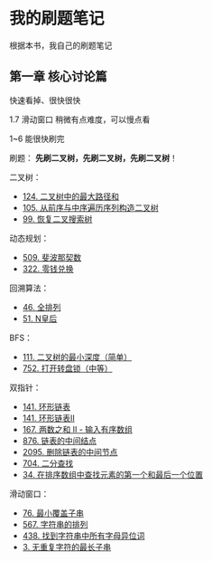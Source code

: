 # 我的刷题笔记 
根据本书，我自己的刷题笔记

## 第一章 核心讨论篇
快速看掉、很快很快

1.7 滑动窗口 稍微有点难度，可以慢点看

1~6 能很快刷完


刷题：
**先刷二叉树，先刷二叉树，先刷二叉树**！

二叉树：  
- [124. 二叉树中的最大路径和](https://leetcode-cn.com/problems/binary-tree-maximum-path-sum/)
- [105. 从前序与中序遍历序列构造二叉树](https://leetcode-cn.com/problems/construct-binary-tree-from-preorder-and-inorder-traversal/)
- [99. 恢复二叉搜索树](https://leetcode-cn.com/problems/recover-binary-search-tree/)

动态规划：  
- [509. 斐波那契数](https://leetcode-cn.com/problems/fibonacci-number)
- [322. 零钱兑换](https://leetcode-cn.com/problems/coin-change)

回溯算法：  
- [46. 全排列](https://leetcode-cn.com/problems/permutations)
- [51. N皇后](https://leetcode-cn.com/problems/n-queens)

BFS：  
- [111. 二叉树的最小深度（简单）](https://leetcode-cn.com/problems/minimum-depth-of-binary-tree)
- [752. 打开转盘锁（中等）](https://leetcode-cn.com/problems/open-the-lock)

双指针：  
- [141. 环形链表](https://leetcode-cn.com/problems/linked-list-cycle)
- [141. 环形链表II](https://leetcode-cn.com/problems/linked-list-cycle-ii)
- [167. 两数之和 II - 输入有序数组](https://leetcode-cn.com/problems/two-sum-ii-input-array-is-sorted)
- [876. 链表的中间结点](https://leetcode-cn.com/problems/middle-of-the-linked-list)
- [2095. 删除链表的中间节点](https://leetcode.cn/problems/delete-the-middle-node-of-a-linked-list)
- [704. 二分查找](https://leetcode-cn.com/problems/binary-search)
- [34. 在排序数组中查找元素的第一个和最后一个位置](https://leetcode-cn.com/problems/find-first-and-last-position-of-element-in-sorted-array)

滑动窗口：
- [76. 最小覆盖子串](https://leetcode-cn.com/problems/minimum-window-substring)
- [567. 字符串的排列](https://leetcode-cn.com/problems/permutation-in-string)
- [438. 找到字符串中所有字母异位词](https://leetcode-cn.com/problems/find-all-anagrams-in-a-string)
- [3. 无重复字符的最长子串](https://leetcode-cn.com/problems/longest-substring-without-repeating-characters)


